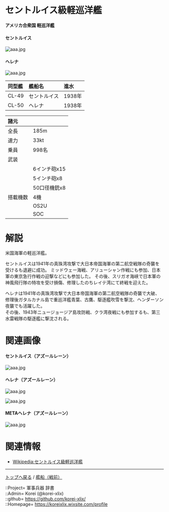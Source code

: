 # セントルイス級軽巡洋艦
**アメリカ合衆国 軽巡洋艦**

#### セントルイス
![aaa.jpg](https://bn02pap001files.storage.live.com/y4mM98QlJj05cEv6Yu-hCVOrxLUHMozICjsRBcpNmS9Z4s8hGTM2aDD2trkHhPRVoMtMSBca6q3Ylv9HnLdZzE2ABM4EXgmEeD8k0Egb_ejjfJooLshiQxeCrNqvvMTl516mL3kgV-9EXACW-HH54yg7mByJN_MKMQOjVCNmHGRxGtUx1N00DI7QJaZ0M9WLRtJ?width=640&height=502&cropmode=none)  
  

#### ヘレナ
![aaa.jpg](https://bn02pap001files.storage.live.com/y4mMQOqA86zAcAPUqtr2HyagDw07UoIVtp7ETyzU-ssVmXQNQttwCXRg1HKl3tGbpRCqpGm64TZC2SKYAXqlgKEP6gCA6Lx2SNGjuEBuN9wbpu92L3HrQnlbqyut3MXwvIZo0m3Fng7qLospfjXn-UZbNxJhPyeAqhEstkW9uvWwRRGy6haZQKI0E-TblX2_oo-?width=640&height=446&cropmode=none)  
  


|同型艦  |艦船名  |進水  |
|:--|:--|:--|
|CL-49  |セントルイス  |1938年  |
|CL-50  |ヘレナ        |1938年  |


|諸元  |  |
|:--|:--|
|全長  |185m  |
|速力  |33kt  |
|乗員  |998名  |
|武装  |  |
||6インチ砲x15  |
||5インチ砲x8  |
||50口径機銃x8  |
|搭載機数  |4機  |
||OS2U  |
||SOC  |


# 解説
米国海軍の軽巡洋艦。  
  
セントルイスは1941年の真珠湾攻撃で大日本帝国海軍の第二航空戦隊の奇襲を受けるも退避に成功。
ミッドウェー海戦、アリューシャン作戦にも参加、日本軍の東京急行作戦の迎撃などにも参加した。
その後、スリガオ海峡で日本軍の神風飛行隊の特攻を受け損傷、修理したのちレイテ湾にて終戦を迎えた。  
  
ヘレナは1941年の真珠湾攻撃で大日本帝国海軍の第二航空戦隊の奇襲で大破、修理後ガタルカナル島で重巡洋艦青葉、古鷹、駆逐艦吹雪を撃沈、ヘンダーソン夜襲でも活躍した。  
その後、1943年ニュージョージア島攻防戦、クラ湾夜戦にも参加するも、第三水雷戦隊の駆逐艦に撃沈される。  


# 関連画像

#### セントルイス（アズールレーン）
![aaa.jpg](https://bn02pap001files.storage.live.com/y4mK_gyQq1NrXjJq_gHUR-Md8noKNVFLZFkXDoMbmnicJ8z8NyI1snpQ4usSD_CE509PrtX7kYi2YAlgBGIH_vonIa41UVu1YV6aAWOg3l44HAvEOKoyIaK46945CN0uagUSsmZMk7wZuCEvBAx4BQtPV9vBcz_hP35BZPYCHI7vqX0735uQ1VesoHazozycEyC?width=640&height=360&cropmode=none)  
  


#### ヘレナ（アズールレーン）
![aaa.jpg](https://bn02pap001files.storage.live.com/y4mpeaPWrARPlSLTvIoax2j_wMjrjbCulvornJLLvgUt_3SNUsrEcfpF9j2Nj76FayKQq-lY6B3W4loYDU3gOkHtwfJTXg6Eqvsf7pFtme1Dz648D6UZB7PXh8NZPReGeeatkWmJDF7MSQsxm3LNHYeKhoRJJ8qVh8DC3TH9KgI_VEey4GKdmcbdUmDyEwUjTPg?width=640&height=360&cropmode=none)  
  
![aaa.jpg](https://bn02pap001files.storage.live.com/y4mnTvY5z1VQXraETqvpQ3aGUdxFG97WO5ywZY7wB39P5eat66qKs5U01AabmN5eYeZrPZh4uXhNDd7bfyOiXgpjxYMRC6Sdrl5aU3uJPrVCeVovMf14U-AnxubFm_3OjyFm28FOfJxTBJT-PImxRUF8kPEXhiXyed9pLkbyEElbeHzXFpRYwg7_6UQQ0KZL7Oa?width=640&height=360&cropmode=none)  
  


#### METAヘレナ（アズールレーン）
![aaa.jpg](https://bn02pap001files.storage.live.com/y4mG_hvo-RiSW5LV-tc5jgvLCVqhVfqlhluku0vEjSrAlP28UXXUPcfZptcFwWE9bEM7x02tKa_Al9mODvUi9UqiHqsJGlmGcqAQExqz8j35F1eLgB-zl_jskuIW_7IPoSeEwLnaF2ggVZBOXiFv9GCu_SjBIAYudltWOaOTCXMLPf-3OLPSLoqeyVuGjj0N_yg?width=640&height=360&cropmode=none)  
  


# 関連情報
* [Wikipedia:セントルイス級軽巡洋艦](https://ja.wikipedia.org/wiki/%E3%82%BB%E3%83%B3%E3%83%88%E3%83%AB%E3%82%A4%E3%82%B9%E7%B4%9A%E8%BB%BD%E5%B7%A1%E6%B4%8B%E8%89%A6)


***
[トップへ戻る](/readme.md) / [艦船（戦前）](/ship_old/readme.md)  
  
::Project= 軍事兵器 辞書  
::Admin= Korei (@korei-xlix)  
::github= https://github.com/korei-xlix/  
::Homepage= https://koreixlix.wixsite.com/profile  
